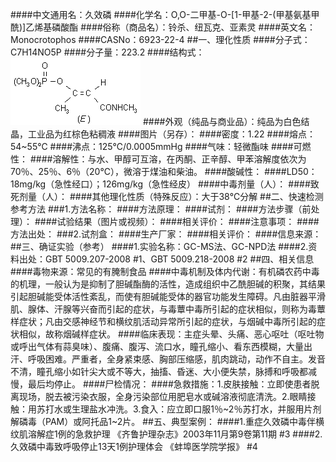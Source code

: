 ####中文通用名：久效磷
####化学名：O,O-二甲基-O-[1-甲基-2-(甲基氨基甲酰)]乙烯基磷酸酯
####俗称（商品名）：铃杀、纽瓦克、亚素灵
####英文名：Monocrotophos
####CASNo：6923-22-4
##一、理化性质
####分子式：C7H14NO5P
####分子量：223.2
####结构式：![结构式](./assets/duwu/久效磷/@0结构式.gif)
####外观（纯品与商业品）：纯品为白色结晶，工业品为红棕色粘稠液
####图片（另存）：
####密度：1.22
####熔点：54~55℃
####沸点：125℃/0.0005mmHg
####气味：轻微酯味
####可燃性：
####溶解性：与水、甲醇可互溶，在丙酮、正辛醇、甲苯溶解度依次为70％、25％、6％（20℃），微溶于煤油和柴油。
####酸碱性：
####LD50：18mg/kg（急性经口）；126mg/kg（急性经皮）
####中毒剂量（人）：
####致死剂量（人）：
####其他理化性质（特殊反应）：大于38℃分解
##二、快速检测参考方法
###1.方法名称：
####方法原理：
####试剂：
####方法步骤（前处理）：
####试验结果（图片或视频）：
####相关评价：
####注意事项：
####方法出处：
###2.试剂盒：
####生产厂家：
####相关评价：
####信息来源：
##三、确证实验（参考）
####1.实验名称：GC-MS法、GC-NPD法
####2.资料出处：GBT 5009.207-2008 #1、GBT 5009.218-2008 #2
##四、相关信息
####毒物来源：常见的有腌制食品
####中毒机制及体内代谢：有机磷农药中毒的机理，一般认为是抑制了胆碱酯酶的活性，造成组织中乙酰胆碱的积聚，其结果引起胆碱能受体活性紊乱，而使有胆碱能受体的器官功能发生障碍。凡由脏器平滑肌、腺体、汗腺等兴奋而引起的症状，与毒蕈中毒所引起的症状相似，则称为毒蕈样症状；凡由交感神经节和横纹肌活动异常所引起的症状，与烟碱中毒所引起的症状相似，故称烟碱样症状。
####临床表现：主症头晕、头痛、恶心呕吐（呕吐物或呼出气体有蒜臭味）、腹痛、腹泻、流口水，瞳孔缩小、看东西模糊，大量出汗、呼吸困难。严重者，全身紧束感、胸部压缩感，肌肉跳动，动作不自主。发音不清，瞳孔缩小如针尖大或不等大，抽搐、昏迷、大小便失禁，脉搏和呼吸都减慢，最后均停止。
####尸检情况：
####急救措施：1.皮肤接触：立即使患者脱离现场，脱去被污染衣服，全身污染部位用肥皂水或碱溶液彻底清洗。2.眼睛接触：用苏打水或生理盐水冲洗。3.食入：应立即口服1％~2％苏打水，并服用片剂解磷毒（PAM）或阿托品1~2片。
##五、典型案例：
####1.重症久效磷中毒伴横纹肌溶解症1例的急救护理 《齐鲁护理杂志》2003年11月第9卷第11期 #3
####2.久效磷中毒致呼吸停止13天1例护理体会 《蚌埠医学院学报》 #4
